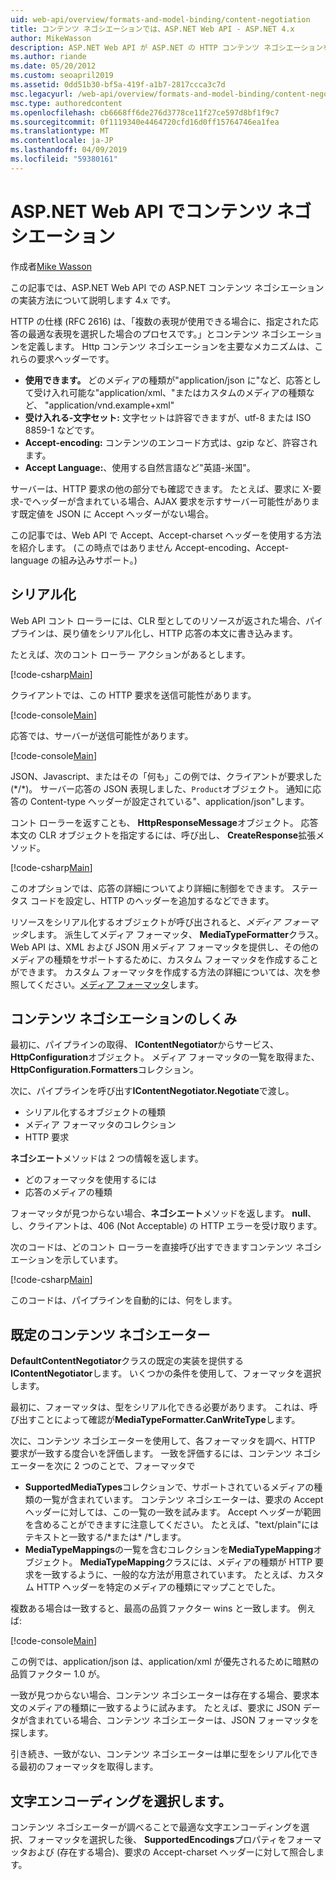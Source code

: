 ```yaml
---
uid: web-api/overview/formats-and-model-binding/content-negotiation
title: コンテンツ ネゴシエーションでは、ASP.NET Web API - ASP.NET 4.x
author: MikeWasson
description: ASP.NET Web API が ASP.NET の HTTP コンテンツ ネゴシエーションを実装する方法について説明します。 4.x です。
ms.author: riande
ms.date: 05/20/2012
ms.custom: seoapril2019
ms.assetid: 0dd51b30-bf5a-419f-a1b7-2817ccca3c7d
msc.legacyurl: /web-api/overview/formats-and-model-binding/content-negotiation
msc.type: authoredcontent
ms.openlocfilehash: cb6668ff6de276d3778ce11f27ce597d8bf1f9c7
ms.sourcegitcommit: 0f1119340e4464720cfd16d0ff15764746ea1fea
ms.translationtype: MT
ms.contentlocale: ja-JP
ms.lasthandoff: 04/09/2019
ms.locfileid: "59380161"
---
```

# <a name="content-negotiation-in-aspnet-web-api"></a>ASP.NET Web API でコンテンツ ネゴシエーション

作成者[Mike Wasson](https://github.com/MikeWasson)

この記事では、ASP.NET Web API での ASP.NET コンテンツ ネゴシエーションの実装方法について説明します 4.x です。

HTTP の仕様 (RFC 2616) は、「複数の表現が使用できる場合に、指定された応答の最適な表現を選択した場合のプロセスです。」とコンテンツ ネゴシエーションを定義します。 Http コンテンツ ネゴシエーションを主要なメカニズムは、これらの要求ヘッダーです。

- **使用できます。** どのメディアの種類が"application/json に"など、応答として受け入れ可能な"application/xml、"またはカスタムのメディアの種類など、 &quot;application/vnd.example+xml&quot;
- **受け入れる-文字セット:** 文字セットは許容できますが、utf-8 または ISO 8859-1 などです。
- **Accept-encoding:** コンテンツのエンコード方式は、gzip など、許容されます。
- **Accept Language:**、使用する自然言語など"英語-米国"。

サーバーは、HTTP 要求の他の部分でも確認できます。 たとえば、要求に X-要求-でヘッダーが含まれている場合、AJAX 要求を示すサーバー可能性があります既定値を JSON に Accept ヘッダーがない場合。

この記事では、Web API で Accept、Accept-charset ヘッダーを使用する方法を紹介します。 (この時点ではありません Accept-encoding、Accept-language の組み込みサポート。)

## <a name="serialization"></a>シリアル化

Web API コント ローラーには、CLR 型としてのリソースが返された場合、パイプラインは、戻り値をシリアル化し、HTTP 応答の本文に書き込みます。

たとえば、次のコント ローラー アクションがあるとします。

[!code-csharp[Main](content-negotiation/samples/sample1.cs)]

クライアントでは、この HTTP 要求を送信可能性があります。

[!code-console[Main](content-negotiation/samples/sample2.cmd)]

応答では、サーバーが送信可能性があります。

[!code-console[Main](content-negotiation/samples/sample3.cmd)]

JSON、Javascript、またはその「何も」この例では、クライアントが要求した (\*/\*)。 サーバー応答の JSON 表現しました、`Product`オブジェクト。 通知に応答の Content-type ヘッダーが設定されている&quot;、application/json&quot;します。

コント ローラーを返すことも、 **HttpResponseMessage**オブジェクト。 応答本文の CLR オブジェクトを指定するには、呼び出し、 **CreateResponse**拡張メソッド。

[!code-csharp[Main](content-negotiation/samples/sample4.cs)]

このオプションでは、応答の詳細についてより詳細に制御をできます。 ステータス コードを設定し、HTTP のヘッダーを追加するなどできます。

リソースをシリアル化するオブジェクトが呼び出されると、*メディア フォーマッタ*します。 派生してメディア フォーマッタ、 **MediaTypeFormatter**クラス。 Web API は、XML および JSON 用メディア フォーマッタを提供し、その他のメディアの種類をサポートするために、カスタム フォーマッタを作成することができます。 カスタム フォーマッタを作成する方法の詳細については、次を参照してください。[メディア フォーマッタ](media-formatters.md)します。

## <a name="how-content-negotiation-works"></a>コンテンツ ネゴシエーションのしくみ

最初に、パイプラインの取得、 **IContentNegotiator**からサービス、 **HttpConfiguration**オブジェクト。 メディア フォーマッタの一覧を取得また、 **HttpConfiguration.Formatters**コレクション。

次に、パイプラインを呼び出す**IContentNegotiator.Negotiate**で渡し。

- シリアル化するオブジェクトの種類
- メディア フォーマッタのコレクション
- HTTP 要求

**ネゴシエート**メソッドは 2 つの情報を返します。

- どのフォーマッタを使用するには
- 応答のメディアの種類

フォーマッタが見つからない場合、**ネゴシエート**メソッドを返します。 **null**、し、クライアントは、406 (Not Acceptable) の HTTP エラーを受け取ります。

次のコードは、どのコント ローラーを直接呼び出すできますコンテンツ ネゴシエーションを示しています。

[!code-csharp[Main](content-negotiation/samples/sample5.cs)]

このコードは、パイプラインを自動的には、何をします。

## <a name="default-content-negotiator"></a>既定のコンテンツ ネゴシエーター

**DefaultContentNegotiator**クラスの既定の実装を提供する**IContentNegotiator**します。 いくつかの条件を使用して、フォーマッタを選択します。

最初に、フォーマッタは、型をシリアル化できる必要があります。 これは、呼び出すことによって確認が**MediaTypeFormatter.CanWriteType**します。

次に、コンテンツ ネゴシエーターを使用して、各フォーマッタを調べ、HTTP 要求が一致する度合いを評価します。 一致を評価するには、コンテンツ ネゴシエーターを次に 2 つのことで、フォーマッタで

- **SupportedMediaTypes**コレクションで、サポートされているメディアの種類の一覧が含まれています。 コンテンツ ネゴシエーターは、要求の Accept ヘッダーに対しては、この一覧の一致を試みます。 Accept ヘッダーが範囲を含めることができますに注意してください。 たとえば、"text/plain"にはテキストと一致する/\*または\* /\*します。
- **MediaTypeMappings**の一覧を含むコレクションを**MediaTypeMapping**オブジェクト。 **MediaTypeMapping**クラスには、メディアの種類が HTTP 要求を一致するように、一般的な方法が用意されています。 たとえば、カスタム HTTP ヘッダーを特定のメディアの種類にマップことでした。

複数ある場合は一致すると、最高の品質ファクター wins と一致します。 例えば:

[!code-console[Main](content-negotiation/samples/sample6.cmd)]

この例では、application/json は、application/xml が優先されるために暗黙の品質ファクター 1.0 が。

一致が見つからない場合、コンテンツ ネゴシエーターは存在する場合、要求本文のメディアの種類に一致するように試みます。 たとえば、要求に JSON データが含まれている場合、コンテンツ ネゴシエーターは、JSON フォーマッタを探します。

引き続き、一致がない、コンテンツ ネゴシエーターは単に型をシリアル化できる最初のフォーマッタを取得します。

## <a name="selecting-a-character-encoding"></a>文字エンコーディングを選択します。

コンテンツ ネゴシエーターが調べることで最適な文字エンコーディングを選択、フォーマッタを選択した後、 **SupportedEncodings**プロパティをフォーマッタおよび (存在する場合)、要求の Accept-charset ヘッダーに対して照合します。
